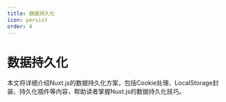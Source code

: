 ```yaml
---
title: 数据持久化
icon: persist
order: 4
---
```


# 数据持久化

本文将详细介绍Nuxt.js的数据持久化方案，包括Cookie处理、LocalStorage封装、持久化插件等内容，帮助读者掌握Nuxt.js的数据持久化技巧。
